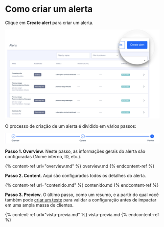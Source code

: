 Como criar um alerta
====================

Clique em **Create alert** para criar um alerta. 

![](../.gitbook/assets/Create_alerts_Detail.png)

O processo de criação de um alerta é dividido em vários passos:

![](../.gitbook/assets/Crear_alerta_pasos.png)

**Passo 1. Overview**. Neste passo, as informações gerais do alerta são configuradas (Nome interno, ID, etc.).

{% content-ref url="overview.md" %}
overview.md
{% endcontent-ref %}

**Passo 2. Content**. Aqui são configurados todos os detalhes do alerta.

{% content-ref url="contenido.md" %}
contenido.md
{% endcontent-ref %}

**Passo 3. Preview**. O último passo, como um resumo, e a partir do qual você também pode [criar um teste](..como-hacer-un-test.md) para validar a configuração antes de impactar em uma ampla massa de clientes.

{% content-ref url="vista-previa.md" %}
vista-previa.md
{% endcontent-ref %}

